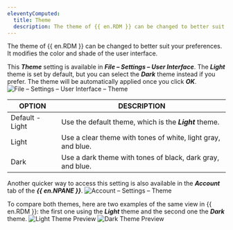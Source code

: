 ```yaml
---
eleventyComputed:
  title: Theme
  description: The theme of {{ en.RDM }} can be changed to better suit your preferences. It modifies the color and shade of the user interface.
---
```

The theme of {{ en.RDM }} can be changed to better suit your preferences. It modifies the color and shade of the user interface.

This ***Theme*** setting is available in ***File – Settings – User Interface***. The ***Light*** theme is set by default, but you can select the ***Dark*** theme instead if you prefer. The theme will be automatically applied once you click ***OK***.
![File – Settings – User Interface – Theme](https://cdnweb.devolutions.net/docs/docs_en_rdm_windows_clip11341.png)

| OPTION | DESCRIPTION |
|--------|-------------|
| Default - Light | Use the default theme, which is the ***Light*** theme. |
| Light | Use a clear theme with tones of white, light gray, and blue.     |
| Dark | Use a dark theme with tones of black, dark gray, and blue.        |


Another quicker way to access this setting is also available in the ***Account*** tab of the ***{{ en.NPANE }}***.
![Account – Settings – Theme](https://cdnweb.devolutions.net/docs/docs_en_rdm_windows_RDMWin2137.png)

To compare both themes, here are two examples of the same view in {{ en.RDM }}: the first one using the ***Light*** theme and the second one the ***Dark*** theme.
![Light Theme Preview](https://cdnweb.devolutions.net/docs/docs_en_rdm_windows_RDMWin2135.png)
![Dark Theme Preview](https://cdnweb.devolutions.net/docs/docs_en_rdm_windows_RDMWin2136.png)
